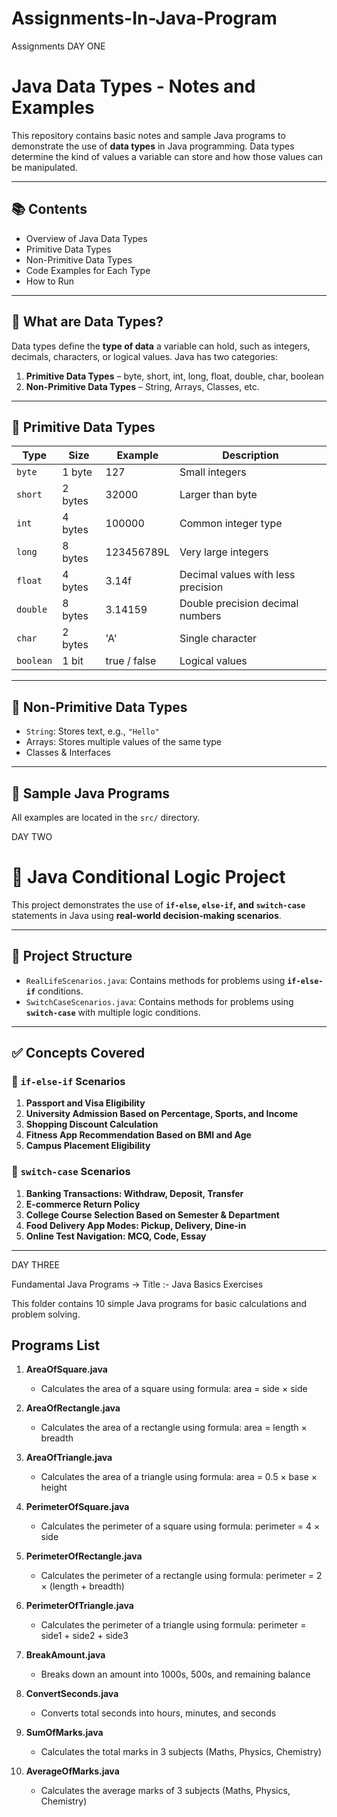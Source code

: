 # Assignments-In-Java-Program
Assignments 
DAY ONE
# Java Data Types - Notes and Examples

This repository contains basic notes and sample Java programs to demonstrate the use of **data types** in Java programming. 
Data types determine the kind of values a variable can store and how those values can be manipulated.

---

## 📚 Contents

- Overview of Java Data Types
- Primitive Data Types
- Non-Primitive Data Types
- Code Examples for Each Type
- How to Run

---

## 🧠 What are Data Types?

Data types define the **type of data** a variable can hold, such as integers, decimals, characters, or logical values. Java has two categories:

1. **Primitive Data Types** – byte, short, int, long, float, double, char, boolean  
2. **Non-Primitive Data Types** – String, Arrays, Classes, etc.

---

## 🔹 Primitive Data Types

| Type      | Size      | Example     | Description                       |
|-----------|-----------|-------------|-----------------------------------|
| `byte`    | 1 byte    | 127         | Small integers                    |
| `short`   | 2 bytes   | 32000       | Larger than byte                  |
| `int`     | 4 bytes   | 100000      | Common integer type               |
| `long`    | 8 bytes   | 123456789L  | Very large integers               |
| `float`   | 4 bytes   | 3.14f       | Decimal values with less precision|
| `double`  | 8 bytes   | 3.14159     | Double precision decimal numbers  |
| `char`    | 2 bytes   | 'A'         | Single character                  |
| `boolean` | 1 bit     | true / false| Logical values                    |

---

## 🔸 Non-Primitive Data Types

- `String`: Stores text, e.g., `"Hello"`
- Arrays: Stores multiple values of the same type
- Classes & Interfaces

---

## 🧪 Sample Java Programs

All examples are located in the `src/` directory.

DAY TWO 

# 🧠 Java Conditional Logic Project

This project demonstrates the use of **`if-else`, `else-if`, and `switch-case`** statements in Java using **real-world decision-making scenarios**.

---

## 📁 Project Structure

- `RealLifeScenarios.java`: Contains methods for problems using **`if-else-if`** conditions.
- `SwitchCaseScenarios.java`: Contains methods for problems using **`switch-case`** with multiple logic conditions.

---

## ✅ Concepts Covered

### 🔹 `if-else-if` Scenarios

1. **Passport and Visa Eligibility**  
2. **University Admission Based on Percentage, Sports, and Income**  
3. **Shopping Discount Calculation**  
4. **Fitness App Recommendation Based on BMI and Age**  
5. **Campus Placement Eligibility**

### 🔸 `switch-case` Scenarios

1. **Banking Transactions: Withdraw, Deposit, Transfer**  
2. **E-commerce Return Policy**  
3. **College Course Selection Based on Semester & Department**  
4. **Food Delivery App Modes: Pickup, Delivery, Dine-in**  
5. **Online Test Navigation: MCQ, Code, Essay**

---
DAY THREE

Fundamental Java Programs
-> Title :- Java Basics Exercises

This folder contains 10 simple Java programs for basic calculations and problem solving.

## Programs List

1. **AreaOfSquare.java**
   - Calculates the area of a square using formula: area = side × side

2. **AreaOfRectangle.java**
   - Calculates the area of a rectangle using formula: area = length × breadth

3. **AreaOfTriangle.java**
   - Calculates the area of a triangle using formula: area = 0.5 × base × height

4. **PerimeterOfSquare.java**
   - Calculates the perimeter of a square using formula: perimeter = 4 × side

5. **PerimeterOfRectangle.java**
   - Calculates the perimeter of a rectangle using formula: perimeter = 2 × (length + breadth)

6. **PerimeterOfTriangle.java**
   - Calculates the perimeter of a triangle using formula: perimeter = side1 + side2 + side3

7. **BreakAmount.java**
   - Breaks down an amount into 1000s, 500s, and remaining balance

8. **ConvertSeconds.java**
   - Converts total seconds into hours, minutes, and seconds

9. **SumOfMarks.java**
   - Calculates the total marks in 3 subjects (Maths, Physics, Chemistry)

10. **AverageOfMarks.java**
    - Calculates the average marks of 3 subjects (Maths, Physics, Chemistry)


